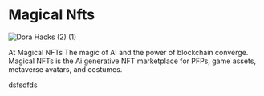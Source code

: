 # Magical Nfts

![Dora Hacks (2) (1)](https://github.com/DhruvSathavara/Magical-Nfts/assets/69969675/e506024c-3a7d-4d8d-b918-262550578902)


At Magical NFTs The magic of AI and the power of blockchain converge. Magical NFTs is the Ai generative NFT marketplace for PFPs, game assets, metaverse avatars, and costumes.

dsfsdfds

